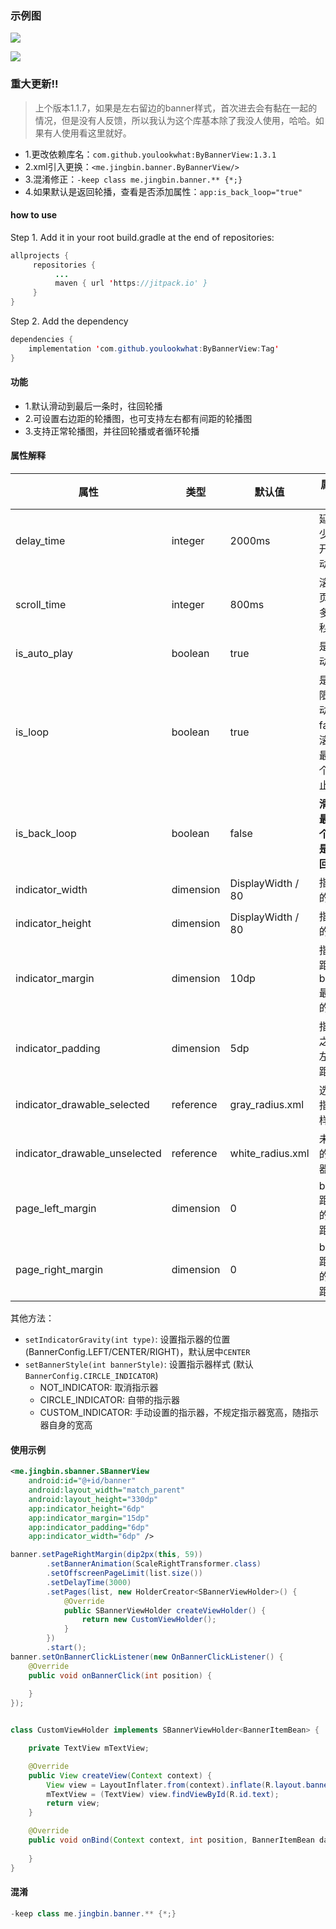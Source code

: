 ### 示例图

![](https://github.com/youlookwhat/SBannerView/blob/master/sbannerview.gif)

[![](https://jitpack.io/v/youlookwhat/ByBannerView.svg)](https://jitpack.io/#youlookwhat/ByBannerView)


### 重大更新!!
> 上个版本1.1.7，如果是左右留边的banner样式，首次进去会有黏在一起的情况，但是没有人反馈，所以我认为这个库基本除了我没人使用，哈哈。如果有人使用看这里就好。

- 1.更改依赖库名：`com.github.youlookwhat:ByBannerView:1.3.1`
- 2.xml引入更换：`<me.jingbin.banner.ByBannerView/>`
- 3.混淆修正：`-keep class me.jingbin.banner.** {*;}`
- 4.如果默认是返回轮播，查看是否添加属性：`app:is_back_loop="true"`


#### how to use
Step 1. Add it in your root build.gradle at the end of repositories:

```java
allprojects {
     repositories {
          ...
          maven { url 'https://jitpack.io' }
     }
}
```

Step 2. Add the dependency

```java
dependencies {
	implementation 'com.github.youlookwhat:ByBannerView:Tag'
}
```


#### 功能
 - 1.默认滑动到最后一条时，往回轮播
 - 2.可设置右边距的轮播图，也可支持左右都有间距的轮播图
 - 3.支持正常轮播图，并往回轮播或者循环轮播

#### 属性解释

|  属性   | 类型  | 默认值 | 属性说明 |
|  ----  | ----  | ---- | --- |
| delay_time  | integer | 2000ms | 延迟多少毫秒开始滚动 |
| scroll_time  | integer | 800ms | 滚动一页需要多少毫秒|
| is_auto_play  | boolean | true | 是否自动滚动 |
| is_loop  | boolean | true | 是否无限滚动，false则滚动到最后一个时停止滚动 |
| is_back_loop  | boolean |false|**滑到到最后一个时，是否返回滑动**|
| indicator_width  | dimension | DisplayWidth / 80 | 指示器的宽度 |
| indicator_height  | dimension | DisplayWidth / 80 | 指示器的高度 |
| indicator_margin  | dimension | 10dp | 指示器距banner最底部的距离 |
| indicator_padding  | dimension | 5dp | 指示器之间的左右边距 |
| indicator_drawable_selected  | reference | gray_radius.xml | 选中的指示器样式 |
| indicator_drawable_unselected  | reference | white_radius.xml | 未选中的指示器样式 |
| page_left_margin  | dimension | 0 | banner距屏幕的左边距 |
| page_right_margin  | dimension | 0 | banner距屏幕的右边距 |

其他方法：

 - `setIndicatorGravity(int type)`: 设置指示器的位置 (BannerConfig.LEFT/CENTER/RIGHT)，默认居中`CENTER`
 - `setBannerStyle(int bannerStyle)`: 设置指示器样式 (默认`BannerConfig.CIRCLE_INDICATOR`)
 	 - NOT_INDICATOR:    取消指示器
    - CIRCLE_INDICATOR: 自带的指示器
    - CUSTOM_INDICATOR: 手动设置的指示器，不规定指示器宽高，随指示器自身的宽高

#### 使用示例
```xml
<me.jingbin.sbanner.SBannerView
    android:id="@+id/banner"
    android:layout_width="match_parent"
    android:layout_height="330dp"
    app:indicator_height="6dp"
    app:indicator_margin="15dp"
    app:indicator_padding="6dp"
    app:indicator_width="6dp" />
```

```java
banner.setPageRightMargin(dip2px(this, 59))
        .setBannerAnimation(ScaleRightTransformer.class)
        .setOffscreenPageLimit(list.size())
        .setDelayTime(3000)
        .setPages(list, new HolderCreator<SBannerViewHolder>() {
            @Override
            public SBannerViewHolder createViewHolder() {
                return new CustomViewHolder();
            }
        })
        .start();
banner.setOnBannerClickListener(new OnBannerClickListener() {
    @Override
    public void onBannerClick(int position) {
        
    }
});


class CustomViewHolder implements SBannerViewHolder<BannerItemBean> {

    private TextView mTextView;

    @Override
    public View createView(Context context) {
        View view = LayoutInflater.from(context).inflate(R.layout.banner_item, null);
        mTextView = (TextView) view.findViewById(R.id.text);
        return view;
    }

    @Override
    public void onBind(Context context, int position, BannerItemBean data) {
        
    }
}
```

#### 混淆
```java
-keep class me.jingbin.banner.** {*;}
```